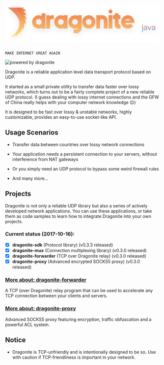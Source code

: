 # ![dragonite-java](assets/TextLogo.png)

    MAKE INTERNET GREAT AGAIN

![powered by dragonite](https://img.shields.io/badge/powered%20by-dragonite-yellow.svg)

Dragonite is a reliable application level data transport protocol based on UDP.

It started as a small private utility to transfer data faster over lossy networks, which turns out to be a fairly complete project of a new reliable UDP protocol. (I guess dealing with lossy internet connections and the GFW of China really helps with your computer network knowledge :wink:)

It is designed to be fast over lossy & unstable networks, highly customizable, provides an easy-to-use socket-like API.

## Usage Scenarios

- Transfer data between countries over lossy network connections

- Your application needs a persistent connection to your servers, without interference from NAT gateways

- Or you simply need an UDP protocol to bypass some weird firewall rules

- And many more...

## Projects

Dragonite is not only a reliable UDP library but also a series of actively developed network applications. You can use these applications, or take them as code samples to learn how to integrate Dragonite into your own projects.

### Current status (2017-10-16):
- [x] **dragonite-sdk** (Protocol library) (v0.3.3 released)
- [x] **dragonite-mux** (Connection multiplexing library) (v0.3.0 released)
- [x] **dragonite-forwarder** (TCP over Dragonite relay) (v0.3.0 released)
- [x] **dragonite-proxy** (Advanced encrypted SOCKS5 proxy) (v0.3.0 released)

### [More about: dragonite-forwarder](dragonite-forwarder/README.md)

A TCP (over Dragonite) relay program that can be used to accelerate any TCP connection between your clients and servers.

### [More about: dragonite-proxy](dragonite-proxy/README.md)

Advanced SOCKS5 proxy featuring encryption, traffic obfuscation and a powerful ACL system.

## Notice

- Dragonite is TCP-unfriendly and is intentionally designed to be so. Use with caution if TCP-friendliness is important in your network.
